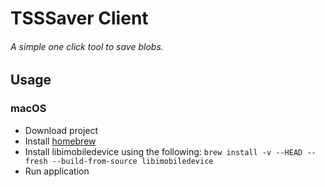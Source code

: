 # TSSSaver Client
###### A simple one click tool to save blobs.

## Usage
### macOS
* Download project
* Install [homebrew](https://brew.sh/)
* Install libimobiledevice using the following: `brew install -v --HEAD --fresh --build-from-source libimobiledevice`
* Run application

